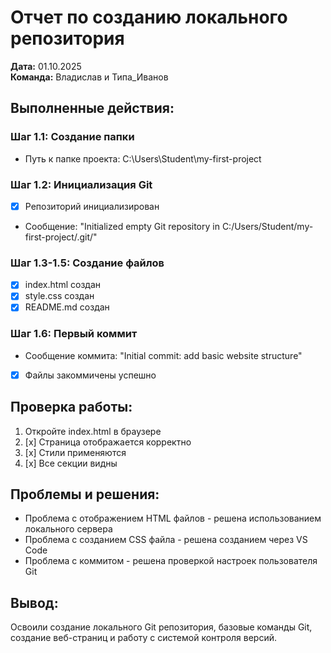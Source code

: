 # Отчет по созданию локального репозитория

**Дата:** 01.10.2025  
**Команда:** Владислав и Типа_Иванов

## Выполненные действия:

### Шаг 1.1: Создание папки
- Путь к папке проекта: C:\Users\Student\my-first-project

### Шаг 1.2: Инициализация Git
- [x] Репозиторий инициализирован
- Сообщение: "Initialized empty Git repository in C:/Users/Student/my-first-project/.git/"

### Шаг 1.3-1.5: Создание файлов
- [x] index.html создан
- [x] style.css создан  
- [x] README.md создан

### Шаг 1.6: Первый коммит
- Сообщение коммита: "Initial commit: add basic website structure"
- [x] Файлы закоммичены успешно

## Проверка работы:
1. Откройте index.html в браузере
2. [x] Страница отображается корректно
3. [x] Стили применяются
4. [x] Все секции видны

## Проблемы и решения:
- Проблема с отображением HTML файлов - решена использованием локального сервера
- Проблема с созданием CSS файла - решена созданием через VS Code
- Проблема с коммитом - решена проверкой настроек пользователя Git

## Вывод:
Освоили создание локального Git репозитория, базовые команды Git, создание веб-страниц и работу с системой контроля версий.